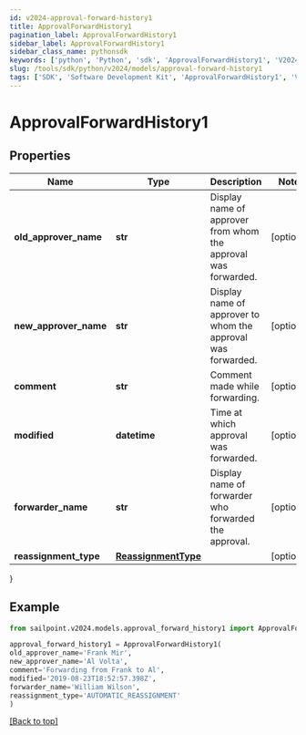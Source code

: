 ```yaml
---
id: v2024-approval-forward-history1
title: ApprovalForwardHistory1
pagination_label: ApprovalForwardHistory1
sidebar_label: ApprovalForwardHistory1
sidebar_class_name: pythonsdk
keywords: ['python', 'Python', 'sdk', 'ApprovalForwardHistory1', 'V2024ApprovalForwardHistory1'] 
slug: /tools/sdk/python/v2024/models/approval-forward-history1
tags: ['SDK', 'Software Development Kit', 'ApprovalForwardHistory1', 'V2024ApprovalForwardHistory1']
---
```


# ApprovalForwardHistory1


## Properties

Name | Type | Description | Notes
------------ | ------------- | ------------- | -------------
**old_approver_name** | **str** | Display name of approver from whom the approval was forwarded. | [optional] 
**new_approver_name** | **str** | Display name of approver to whom the approval was forwarded. | [optional] 
**comment** | **str** | Comment made while forwarding. | [optional] 
**modified** | **datetime** | Time at which approval was forwarded. | [optional] 
**forwarder_name** | **str** | Display name of forwarder who forwarded the approval. | [optional] 
**reassignment_type** | [**ReassignmentType**](reassignment-type) |  | [optional] 
}

## Example

```python
from sailpoint.v2024.models.approval_forward_history1 import ApprovalForwardHistory1

approval_forward_history1 = ApprovalForwardHistory1(
old_approver_name='Frank Mir',
new_approver_name='Al Volta',
comment='Forwarding from Frank to Al',
modified='2019-08-23T18:52:57.398Z',
forwarder_name='William Wilson',
reassignment_type='AUTOMATIC_REASSIGNMENT'
)

```
[[Back to top]](#) 

